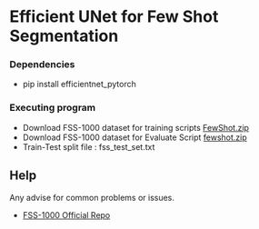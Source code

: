 # Efficient UNet for Few Shot Segmentation




### Dependencies

* pip install efficientnet_pytorch


### Executing program

* Download FSS-1000 dataset for training scripts  [FewShot.zip](https://drive.google.com/file/d/1rgqhrt9E5_B4wSn9A1Vot0tg_JDt6AkH/view?usp=sharing)
* Download FSS-1000 dataset for Evaluate Script  [fewshot.zip](https://drive.google.com/file/d/16MFtVhkBm7_8OE41zLIwwFRmIMWF2oCp/view?usp=sharing) 
* Train-Test split file : fss_test_set.txt

## Help

Any advise for common problems or issues.
* [FSS-1000 Official Repo](https://github.com/HKUSTCV/FSS-1000)
